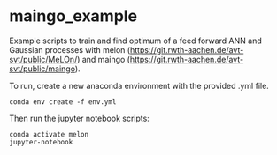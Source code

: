 # maingo_example
Example scripts to train and find optimum of a feed forward ANN and Gaussian processes with melon (https://git.rwth-aachen.de/avt-svt/public/MeLOn/) and maingo (https://git.rwth-aachen.de/avt-svt/public/maingo). 

To run, create a new anaconda environment with the provided .yml file.
````
conda env create -f env.yml
````
Then run the jupyter notebook scripts:

````
conda activate melon
jupyter-notebook
````
